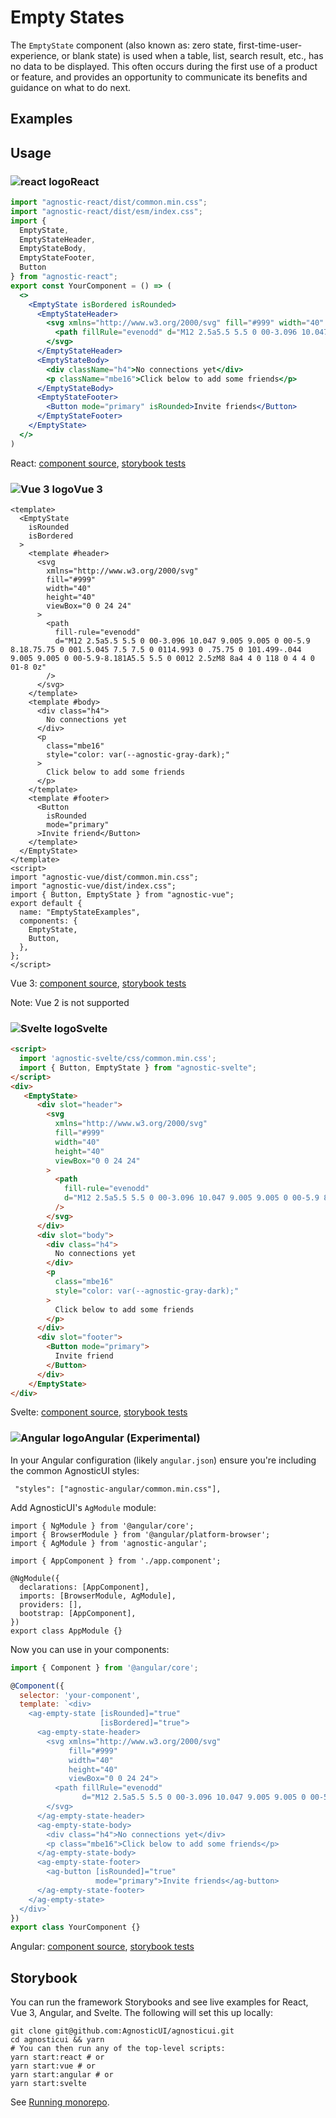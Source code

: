 # Empty States

The `EmptyState` component (also known as: zero state, first-time-user-experience, or blank state) is used when a table, list, search result, etc., has no data to be displayed. This often occurs during the first use of a product or feature, and provides an opportunity to communicate its benefits and guidance on what to do next. 

<div class="mbs24"></div>

## Examples

<div class="mbe24"></div>

<EmptyStateExamples />

<script>
import EmptyStateExamples from '../../components/EmptyStateExamples.vue'
import { Alert } from "agnostic-vue";

export default {
  components: { Alert, EmptyStateExamples }
}
</script>

<div class="mbe32"></div>

## Usage

<div class="flex">
  <h3 id="react" tabindex="-1">
    <img src="/images/React-icon.svg" alt="react logo">React
  </h3>
</div>

```jsx
import "agnostic-react/dist/common.min.css";
import "agnostic-react/dist/esm/index.css";
import {
  EmptyState,
  EmptyStateHeader,
  EmptyStateBody,
  EmptyStateFooter,
  Button
} from "agnostic-react";
export const YourComponent = () => (
  <>
    <EmptyState isBordered isRounded>
      <EmptyStateHeader>
        <svg xmlns="http://www.w3.org/2000/svg" fill="#999" width="40" height="40" viewBox="0 0 24 24">
          <path fillRule="evenodd" d="M12 2.5a5.5 5.5 0 00-3.096 10.047 9.005 9.005 0 00-5.9 8.18.75.75 0 001.5.045 7.5 7.5 0 0114.993 0 .75.75 0 101.499-.044 9.005 9.005 0 00-5.9-8.181A5.5 5.5 0 0012 2.5zM8 8a4 4 0 118 0 4 4 0 01-8 0z" />
        </svg>
      </EmptyStateHeader>
      <EmptyStateBody>
        <div className="h4">No connections yet</div>
        <p className="mbe16">Click below to add some friends</p>
      </EmptyStateBody>
      <EmptyStateFooter>
        <Button mode="primary" isRounded>Invite friends</Button>
      </EmptyStateFooter>
    </EmptyState>
  </>
)
```

React: [component source](https://github.com/AgnosticUI/agnosticui/blob/master/agnostic-react/src/EmptyState.tsx), [storybook tests](https://github.com/AgnosticUI/agnosticui/blob/master/agnostic-react/src/stories/EmptyState.stories.tsx)

<div class="mbe32"></div>

<div class="flex">
  <h3 id="vue-3" tabindex="-1">
    <img src="/images/Vue-icon.svg" alt="Vue 3 logo">Vue 3
  </h3>
</div>

```vue
<template>
  <EmptyState
    isRounded
    isBordered
  >
    <template #header>
      <svg
        xmlns="http://www.w3.org/2000/svg"
        fill="#999"
        width="40"
        height="40"
        viewBox="0 0 24 24"
      >
        <path
          fill-rule="evenodd"
          d="M12 2.5a5.5 5.5 0 00-3.096 10.047 9.005 9.005 0 00-5.9 8.18.75.75 0 001.5.045 7.5 7.5 0 0114.993 0 .75.75 0 101.499-.044 9.005 9.005 0 00-5.9-8.181A5.5 5.5 0 0012 2.5zM8 8a4 4 0 118 0 4 4 0 01-8 0z"
        />
      </svg>
    </template>
    <template #body>
      <div class="h4">
        No connections yet
      </div>
      <p
        class="mbe16"
        style="color: var(--agnostic-gray-dark);"
      >
        Click below to add some friends
      </p>
    </template>
    <template #footer>
      <Button
        isRounded
        mode="primary"
      >Invite friend</Button>
    </template>
  </EmptyState>
</template>
<script>
import "agnostic-vue/dist/common.min.css";
import "agnostic-vue/dist/index.css";
import { Button, EmptyState } from "agnostic-vue";
export default {
  name: "EmptyStateExamples",
  components: {
    EmptyState,
    Button,
  },
};
</script>
```

Vue 3: [component source](https://github.com/AgnosticUI/agnosticui/blob/master/agnostic-vue/src/components/EmptyState.vue), [storybook tests](https://github.com/AgnosticUI/agnosticui/blob/master/agnostic-vue/src/stories/EmptyState.stories.js)

<div class="mbe24"></div>

<Alert type="warning">Note: Vue 2 is not supported</Alert>

<div class="mbe32"></div>

<div class="flex">
  <h3 id="svelte" tabindex="-1">
    <img src="/images/Svelte-icon.svg" alt="Svelte logo">Svelte
  </h3>
</div>

```html
<script>
  import 'agnostic-svelte/css/common.min.css';
  import { Button, EmptyState } from "agnostic-svelte";
</script>
<div>
   <EmptyState>
      <div slot="header">
        <svg
          xmlns="http://www.w3.org/2000/svg"
          fill="#999"
          width="40"
          height="40"
          viewBox="0 0 24 24"
        >
          <path
            fill-rule="evenodd"
            d="M12 2.5a5.5 5.5 0 00-3.096 10.047 9.005 9.005 0 00-5.9 8.18.75.75 0 001.5.045 7.5 7.5 0 0114.993 0 .75.75 0 101.499-.044 9.005 9.005 0 00-5.9-8.181A5.5 5.5 0 0012 2.5zM8 8a4 4 0 118 0 4 4 0 01-8 0z"
          />
        </svg>
      </div>
      <div slot="body">
        <div class="h4">
          No connections yet
        </div>
        <p
          class="mbe16"
          style="color: var(--agnostic-gray-dark);"
        >
          Click below to add some friends
        </p>
      </div>
      <div slot="footer">
        <Button mode="primary">
          Invite friend
        </Button>
      </div>
    </EmptyState>
</div>
```

Svelte: [component source](https://github.com/AgnosticUI/agnosticui/blob/master/agnostic-svelte/src/lib/components/EmptyState/EmptyState.svelte), [storybook tests](https://github.com/AgnosticUI/agnosticui/blob/master/agnostic-svelte/src/lib/components/EmptyState/EmptyState.stories.js)


<div class="flex">
  <h3 id="angular" tabindex="-1">
    <img src="/images/Angular-icon.svg" alt="Angular logo">Angular (Experimental)
  </h3>
</div>

In your Angular configuration (likely `angular.json`) ensure you're including
the common AgnosticUI styles:

<div class="mbe16"></div>

` "styles": ["agnostic-angular/common.min.css"],`

<div class="mbe24"></div>

Add AgnosticUI's `AgModule` module:

```js{3,9}
import { NgModule } from '@angular/core';
import { BrowserModule } from '@angular/platform-browser';
import { AgModule } from 'agnostic-angular';

import { AppComponent } from './app.component';

@NgModule({
  declarations: [AppComponent],
  imports: [BrowserModule, AgModule],
  providers: [],
  bootstrap: [AppComponent],
})
export class AppModule {}
```

Now you can use in your components:

```js
import { Component } from '@angular/core';

@Component({
  selector: 'your-component',
  template: `<div>
    <ag-empty-state [isRounded]="true"
                    [isBordered]="true">
      <ag-empty-state-header>
        <svg xmlns="http://www.w3.org/2000/svg"
             fill="#999"
             width="40"
             height="40"
             viewBox="0 0 24 24">
          <path fillRule="evenodd"
                d="M12 2.5a5.5 5.5 0 00-3.096 10.047 9.005 9.005 0 00-5.9 8.18.75.75 0 001.5.045 7.5 7.5 0 0114.993 0 .75.75 0 101.499-.044 9.005 9.005 0 00-5.9-8.181A5.5 5.5 0 0012 2.5zM8 8a4 4 0 118 0 4 4 0 01-8 0z" />
        </svg>
      </ag-empty-state-header>
      <ag-empty-state-body>
        <div class="h4">No connections yet</div>
        <p class="mbe16">Click below to add some friends</p>
      </ag-empty-state-body>
      <ag-empty-state-footer>
        <ag-button [isRounded]="true"
                   mode="primary">Invite friends</ag-button>
      </ag-empty-state-footer>
    </ag-empty-state> 
  </div>`
})
export class YourComponent {}
```


Angular: [component source](https://github.com/AgnosticUI/agnosticui/blob/master/agnostic-angular/libs/ag/src/lib/empty-state.component.ts), [storybook tests](https://github.com/AgnosticUI/agnosticui/blob/master/agnostic-angular/libs/ag/src/lib/empty-state.component.stories.ts)

<div class="mbe32"></div>

## Storybook

You can run the framework Storybooks and see live examples for React, Vue 3, Angular, and Svelte. The following will set this up locally:

```shell
git clone git@github.com:AgnosticUI/agnosticui.git
cd agnosticui && yarn
# You can then run any of the top-level scripts:
yarn start:react # or
yarn start:vue # or
yarn start:angular # or
yarn start:svelte
```

See [Running monorepo](https://github.com/AgnosticUI/agnosticui/blob/master/CONTRIBUTING.md#running-monorepo).
